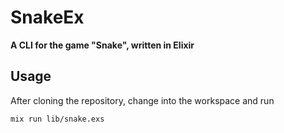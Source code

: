 # SnakeEx

**A CLI for the game "Snake", written in Elixir**

## Usage

After cloning the repository, change into the workspace and run

```
mix run lib/snake.exs
```
